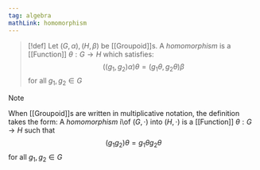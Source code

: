 ```yaml
---
tag: algebra
mathLink: homomorphism
---
```

>[!def]
>Let $(G,\alpha),(H,\beta)$ be [[Groupoid]]s. A *homomorphism* is a [[Function]] $\theta:G \rightarrow H$ which satisfies: $$((g_{1},g_{2})\alpha)\theta=(g_{1}\theta,g_{2}\theta)\beta$$
for all $g_{1},g_{2}\in G$

>[!note]
>When [[Groupoid]]s are written in multiplicative notation, the definition takes the form: A *homomorphism* i\of $(G,\cdot)$ into $(H,\cdot)$ is a [[Function]] $\theta:G \rightarrow H$ such that $$(g_{1}g_{2})\theta=g_{1}\theta g_{2}\theta$$for all $g_{1},g_{2}\in G$
